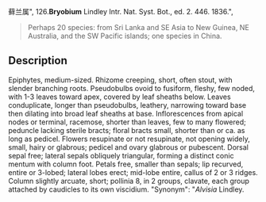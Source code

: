 藓兰属",
126.**Bryobium** Lindley Intr. Nat. Syst. Bot., ed. 2. 446. 1836.",

> Perhaps 20 species: from Sri Lanka and SE Asia to New Guinea, NE Australia, and the SW Pacific islands; one species in China.

## Description
Epiphytes, medium-sized. Rhizome creeping, short, often stout, with slender branching roots. Pseudobulbs ovoid to fusiform, fleshy, few noded, with 1-3 leaves toward apex, covered by leaf sheaths below. Leaves conduplicate, longer than pseudobulbs, leathery, narrowing toward base then dilating into broad leaf sheaths at base. Inflorescences from apical nodes or terminal, racemose, shorter than leaves, few to many flowered; peduncle lacking sterile bracts; floral bracts small, shorter than or ca. as long as pedicel. Flowers resupinate or not resupinate, not opening widely, small, hairy or glabrous; pedicel and ovary glabrous or pubescent. Dorsal sepal free; lateral sepals obliquely triangular, forming a distinct conic mentum with column foot. Petals free, smaller than sepals; lip recurved, entire or 3-lobed; lateral lobes erect; mid-lobe entire, callus of 2 or 3 ridges. Column slightly arcuate, short; pollinia 8, in 2 groups, clavate, each group attached by caudicles to its own viscidium.
  "Synonym": "*Alvisia* Lindley.
